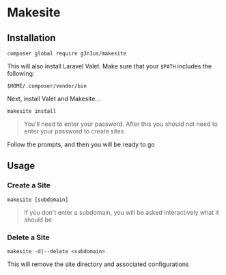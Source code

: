# Makesite

## Installation
```
composer global require g3n1us/makesite
```

This will also install Laravel Valet. Make sure that your `$PATH` includes the following:

```
$HOME/.composer/vendor/bin
```

Next, install Valet and Makesite...

```
makesite install
```

> You'll need to enter your password. After this you should not need to enter your password to create sites

Follow the prompts, and then you will be ready to go

## Usage

### Create a Site

```
makesite [subdomain]
```

> If you don't enter a subdomain, you will be asked interactively what it should be

### Delete a Site

```
makesite -d|--delete <subdomain>
```

This will remove the site directory and associated configurations

